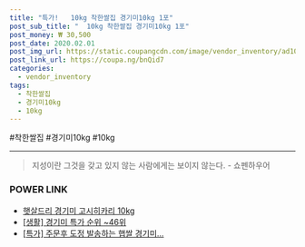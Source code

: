 ```yaml
--- 
title: "특가!   10kg 착한쌀집 경기미10kg 1포" 
post_sub_title: "  10kg 착한쌀집 경기미10kg 1포" 
post_money: ₩ 30,500 
post_date: 2020.02.01 
post_img_url: https://static.coupangcdn.com/image/vendor_inventory/ad10/5ad86d7b7d01548e102966d909309485e555e1bed5733f0a99357e3e29ed.jpg 
post_link_url: https://coupa.ng/bnQid7 
categories: 
  - vendor_inventory 
tags: 
  - 착한쌀집 
  - 경기미10kg 
  - 10kg 
--- 
```

  #착한쌀집 #경기미10kg #10kg 
<hr> 

> 지성이란 그것을 갖고 있지 않는 사람에게는 보이지 않는다. - 쇼펜하우어 


### POWER LINK

* <a href="https://blog.naver.com/fasyy4321/221792233941" target="_blank">햇살드리 경기미 고시히카리 10kg</a>
* <a href="https://blog.naver.com/sakai111/221792017760" target="_blank"> [생활] 경기미 특가 순위 ~46위</a>
* <a href="https://blog.naver.com/an0733/221792821366" target="_blank">[특가] 주문후 도정 발송하는 햅쌀 경기미...</a>
